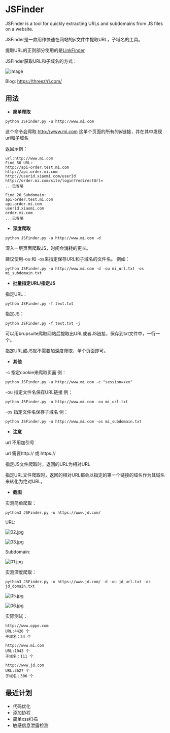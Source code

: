 # JSFinder

JSFinder is a tool for quickly extracting URLs and subdomains from JS files on a website.

JSFinder是一款用作快速在网站的js文件中提取URL，子域名的工具。

提取URL的正则部分使用的是[LinkFinder](https://github.com/GerbenJavado/LinkFinder) 

JSFinder获取URL和子域名的方式：

![image](https://i.loli.net/2020/05/24/R2fImgNZHPkvhEj.png)

Blog: https://threezh1.com/

## 用法

- **简单爬取**

```
python JSFinder.py -u http://www.mi.com
```

这个命令会爬取 http://www.mi.com 这单个页面的所有的js链接，并在其中发现url和子域名

返回示例：

```
url:http://www.mi.com                                         
Find 50 URL:                                                  
http://api-order.test.mi.com                                  
http://api.order.mi.com                                       
http://userid.xiaomi.com/userId                               
http://order.mi.com/site/login?redirectUrl=                                                   
...已省略                            
                                                              
Find 26 Subdomain:                                            
api-order.test.mi.com                                         
api.order.mi.com                                              
userid.xiaomi.com                                             
order.mi.com                                                                                              
...已省略

```

- **深度爬取**

```
python JSFinder.py -u http://www.mi.com -d
```

深入一层页面爬取JS，时间会消耗的更长。

建议使用-ou 和 -os来指定保存URL和子域名的文件名。 例如：

```
python JSFinder.py -u http://www.mi.com -d -ou mi_url.txt -os mi_subdomain.txt
```

- **批量指定URL/指定JS**

指定URL：

```
python JSFinder.py -f text.txt
```

指定JS：

```
python JSFinder.py -f text.txt -j
```

可以用brupsuite爬取网站后提取出URL或者JS链接，保存到txt文件中，一行一个。

指定URL或JS就不需要加深度爬取，单个页面即可。

- **其他**

-c 指定cookie来爬取页面 例：

```
python JSFinder.py -u http://www.mi.com -c "session=xxx"
```

-ou 指定文件名保存URL链接 例：

```
python JSFinder.py -u http://www.mi.com -ou mi_url.txt
```

-os 指定文件名保存子域名 例：

```
python JSFinder.py -u http://www.mi.com -os mi_subdomain.txt
```

- **注意**

url 不用加引号

url 需要http:// 或 https://

指定JS文件爬取时，返回的URL为相对URL

指定URL文件爬取时，返回的相对URL都会以指定的第一个链接的域名作为其域名来转化为绝对URL。

- **截图**

实测简单爬取：

```
python3 JSFinder.py -u https://www.jd.com/
```

URL:

![02.jpg](https://i.loli.net/2020/05/24/aROFI5fC3UyK8EP.jpg)

![03.jpg](https://i.loli.net/2020/05/24/rXC4Bba7oMw8AHW.jpg)

Subdomain:

![01.jpg](https://i.loli.net/2020/05/24/69WvDmy7al4hQfd.jpg)

实测深度爬取：

```
python3 JSFinder.py -u https://www.jd.com/ -d -ou jd_url.txt -os jd_domain.txt
```

![05.jpg](https://i.loli.net/2020/05/24/dhxTQnaW4ef9Vzu.jpg)

![06.jpg](https://i.loli.net/2020/05/24/NAX9PnLaW6melVk.jpg)

实际测试：
```
http://www.oppo.com
URL:4426 个
子域名：24 个

http://www.mi.com
URL:1043 个
子域名：111 个

http://www.jd.com
URL:3627 个
子域名：306 个
```


## 最近计划

- 代码优化
- 添加协程
- 简单xss扫描
- 敏感信息泄露检测